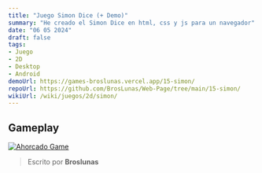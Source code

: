 ```yaml
---
title: "Juego Simon Dice (+ Demo)"
summary: "He creado el Simon Dice en html, css y js para un navegador"
date: "06 05 2024"
draft: false
tags:
- Juego
- 2D
- Desktop
- Android
demoUrl: https://games-broslunas.vercel.app/15-simon/
repoUrl: https://github.com/BrosLunas/Web-Page/tree/main/15-simon/
wikiUrl: /wiki/juegos/2d/simon/
---
```


## Gameplay
[![Ahorcado Game](/img/games/simon.png)](/video/gameplay/simon.mp4)

> Escrito por **Broslunas**